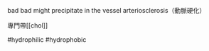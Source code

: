 bad bad 
might  precipitate in the vessel arteriosclerosis（動脈硬化）

專門帶[[chol]]

#hydrophilic  #hydrophobic